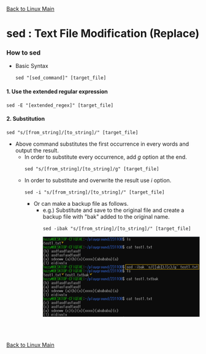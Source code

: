 [Back to Linux Main](../main.md)

# sed : Text File Modification (Replace)

### How to sed
* Basic Syntax
  ```
  sed "[sed_command]" [target_file]
  ```

#### 1. Use the extended regular expression
```
sed -E "[extended_regex]" [target_file]
```

#### 2. Substitution
```
sed "s/[from_string]/[to_string]/" [target_file]
```
- Above command substitutes the first occurrence in every words and output the result.
  - In order to substitute every occurrence, add *g* option at the end.
    ```
    sed "s/[from_string]/[to_string]/g" [target_file]
    ```
  - In order to substitute and overwrite the result use *i* option.
    ```
    sed -i "s/[from_string]/[to_string]/" [target_file]
    ```
    - Or can make a backup file as follows. 
      - e.g.) Substitute and save to the original file and create a backup file with "bak" added to the original name.
        ```
        sed -ibak "s/[from_string]/[to_string]/" [target_file]
        ``` 
        ![](images/001.png)



<br>



<br>

[Back to Linux Main](../main.md)